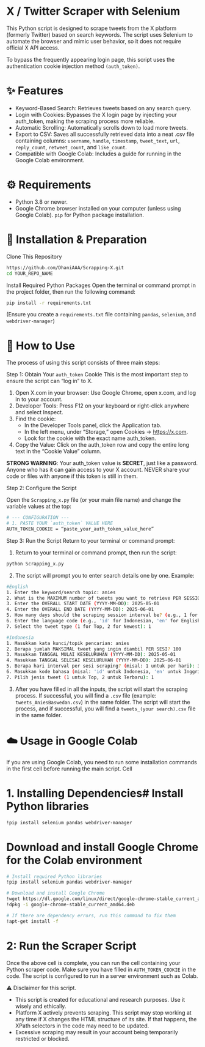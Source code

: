# X / Twitter Scraper with Selenium
This Python script is designed to scrape tweets from the X platform (formerly Twitter) based on search keywords. The script uses Selenium to automate the browser and mimic user behavior, so it does not require official X API access.

To bypass the frequently appearing login page, this script uses the authentication cookie injection method `(auth_token)`.

# ✨ Features
* Keyword-Based Search: Retrieves tweets based on any search query.
* Login with Cookies: Bypasses the X login page by injecting your auth_token, making the scraping process more reliable.
* Automatic Scrolling: Automatically scrolls down to load more tweets.
* Export to CSV: Saves all successfully retrieved data into a neat .csv file containing columns: `username`, `handle`, `timestamp`, `tweet_text`, `url`, `reply_count`, `retweet_count`, and `like_count`.
* Compatible with Google Colab: Includes a guide for running in the Google Colab environment.

# ⚙️ Requirements
- Python 3.8 or newer.
- Google Chrome browser installed on your computer (unless using Google Colab). `pip` for Python package installation.

# 🚀 Installation & Preparation

Clone This Repository 
```bash
https://github.com/DhaniAAA/Scrapping-X.git
cd YOUR_REPO_NAME
```

Install Required Python Packages
Open the terminal or command prompt in the project folder, then run the following command:
```bash
pip install -r requirements.txt
```
(Ensure you create a `requirements.txt` file containing `pandas`, `selenium`, and `webdriver-manager`)

# 📝 How to Use
The process of using this script consists of three main steps:

Step 1: Obtain Your `auth_token` Cookie
This is the most important step to ensure the script can “log in” to X.

1. Open X.com in your browser: Use Google Chrome, open x.com, and log in to your account.
2. Developer Tools: Press F12 on your keyboard or right-click anywhere and select Inspect.
3. Find the cookie: 
   - In the Developer Tools panel, click the Application tab.
   - In the left menu, under “Storage,” open Cookies -> https://x.com.
   - Look for the cookie with the exact name auth_token.
4. Copy the Value: Click on the auth_token row and copy the entire long text in the “Cookie Value” column.

**STRONG WARNING**: Your auth_token value is **SECRET**, just like a password. Anyone who has it can gain access to your X account. NEVER share your code or files with anyone if this token is still in them.

Step 2: Configure the Script

Open the `Scrapping_x.py` file (or your main file name) and change the variable values at the top:
```bash
# --- CONFIGURATION ---
# 1. PASTE YOUR `auth_token` VALUE HERE
AUTH_TOKEN_COOKIE = “paste_your_auth_token_value_here”
```

Step 3: Run the Script
Return to your terminal or command prompt: 
1. Return to your terminal or command prompt, then run the script:
```bash
python Scrapping_x.py
```
2. The script will prompt you to enter search details one by one. Example:
```bash
#English
1. Enter the keyword/search topic: anies
2. What is the MAXIMUM number of tweets you want to retrieve PER SESSION? 100
3. Enter the OVERALL START DATE (YYYY-MM-DD): 2025-05-01
4. Enter the OVERALL END DATE (YYYY-MM-DD): 2025-06-01
5. How many days should the scraping session interval be? (e.g., 1 for per day): 3
6. Enter the language code (e.g., 'id' for Indonesian, 'en' for English): id
7. Select the tweet type (1 for Top, 2 for Newest): 1

#Indonesia
1. Masukkan kata kunci/topik pencarian: anies
2. Berapa jumlah MAKSIMAL tweet yang ingin diambil PER SESI? 100
3. Masukkan TANGGAL MULAI KESELURUHAN (YYYY-MM-DD): 2025-05-01
4. Masukkan TANGGAL SELESAI KESELURUHAN (YYYY-MM-DD): 2025-06-01
5. Berapa hari interval per sesi scraping? (misal: 1 untuk per hari): 3
6. Masukkan kode bahasa (misal: 'id' untuk Indonesia, 'en' untuk Inggris): id
7. Pilih jenis tweet (1 untuk Top, 2 untuk Terbaru): 1
```

3. After you have filled in all the inputs, the script will start the scraping process. If successful, you will find a `.csv` file (example: `tweets_AniesBaswedan.csv`) in the same folder.
The script will start the process, and if successful, you will find a `tweets_(your search).csv` file in the same folder.

# ☁️ Usage in Google Colab
If you are using Google Colab, you need to run some installation commands in the first cell before running the main script. Cell

# 1. Installing Dependencies# Install Python libraries

```bash
!pip install selenium pandas webdriver-manager
```
# Download and install Google Chrome for the Colab environment
```bash
# Install required Python libraries
!pip install selenium pandas webdriver-manager

# Download and install Google Chrome
!wget https://dl.google.com/linux/direct/google-chrome-stable_current_amd64.deb
!dpkg -i google-chrome-stable_current_amd64.deb

# If there are dependency errors, run this command to fix them
!apt-get install -f
```
# 2: Run the Scraper Script 
Once the above cell is complete, you can run the cell containing your Python scraper code. Make sure you have filled in `AUTH_TOKEN_COOKIE` in the code. The script is configured to run in a server environment such as Colab.

⚠️ Disclaimer for this script. 
- This script is created for educational and research purposes. Use it wisely and ethically.
- Platform X actively prevents scraping. This script may stop working at any time if X changes the HTML structure of its site. If that happens, the XPath selectors in the code may need to be updated.
- Excessive scraping may result in your account being temporarily restricted or blocked.

